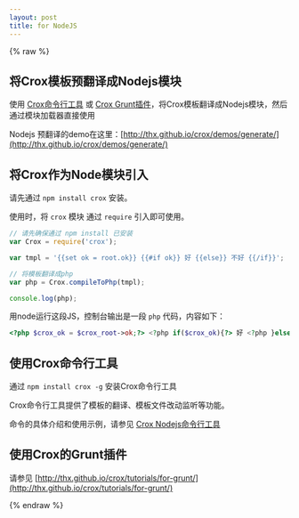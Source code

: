 ```yaml
---
layout: post
title: for NodeJS
---
```


{% raw %}

## 将Crox模板预翻译成Nodejs模块

使用 [Crox命令行工具](http://thx.github.io/crox/apis/nodejs-api/) 或 [Crox Grunt插件](http://thx.github.io/crox/tutorials/for-grunt/)，将Crox模板翻译成Nodejs模块，然后通过模块加载器直接使用

Nodejs 预翻译的demo在这里：[http://thx.github.io/crox/demos/generate/](http://thx.github.io/crox/demos/generate/)

## 将Crox作为Node模块引入

请先通过 `npm install crox` 安装。

使用时，将 `crox` 模块 通过 `require` 引入即可使用。

```js
// 请先确保通过 npm install 已安装
var Crox = require('crox');

var tmpl = '{{set ok = root.ok}} {{#if ok}} 好 {{else}} 不好 {{/if}}';

// 将模板翻译成php
var php = Crox.compileToPhp(tmpl);

console.log(php);
```

用node运行这段JS，控制台输出是一段 `php` 代码，内容如下：

```php
<?php $crox_ok = $crox_root->ok;?> <?php if($crox_ok){?> 好 <?php }else{?> 不好 <?php }?>
```

## 使用Crox命令行工具

通过 `npm install crox -g` 安装Crox命令行工具

Crox命令行工具提供了模板的翻译、模板文件改动监听等功能。

命令的具体介绍和使用示例，请参见 [Crox Nodejs命令行工具](/crox/apis/nodejs-api)

## 使用Crox的Grunt插件

请参见 [http://thx.github.io/crox/tutorials/for-grunt/](http://thx.github.io/crox/tutorials/for-grunt/)

{% endraw %}